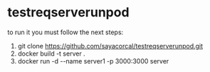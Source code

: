 # testreqserverunpod

to run it you must follow the next steps:
1) git clone https://github.com/sayacorcal/testreqserverunpod.git
2) docker build -t server .
3) docker run -d --name server1 -p 3000:3000 server

